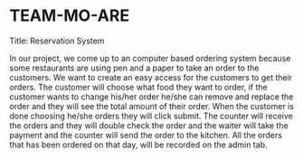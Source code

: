 # TEAM-MO-ARE

Title: Reservation System

In our project, we come up to an computer based ordering system because
some restaurants are using pen and a paper to take an order to the customers.
We want to create an easy access for the customers to get their orders.
The customer will choose what food they want to order,
if the customer wants to change his/her order he/she can remove and replace the order and they will see the total amount of their order.
When the customer is done choosing he/she orders they will click submit.
The counter will receive the orders and they will double check the order
and the waiter will take the payment and the counter will send the order to the kitchen.
All the orders that has been ordered on that day, will be recorded on the admin tab.
